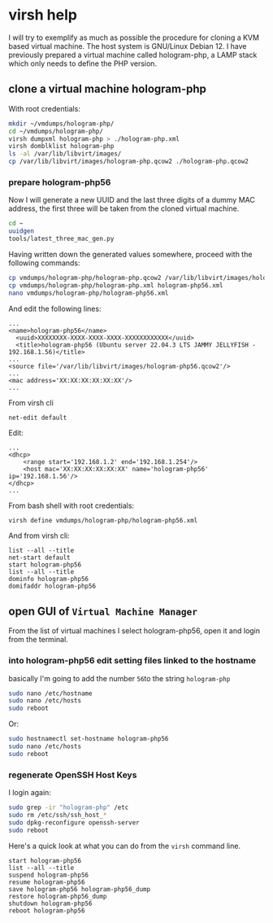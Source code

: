 # virsh help

I will try to exemplify as much as possible the procedure for cloning a KVM based virtual machine.
The host system is GNU/Linux Debian 12.
I have previously prepared a virtual machine called hologram-php, a LAMP stack which only needs to define the PHP version.

## clone a virtual machine hologram-php

With root credentials:

```bash
mkdir ~/vmdumps/hologram-php/
cd ~/vmdumps/hologram-php/
virsh dumpxml hologram-php > ./hologram-php.xml
virsh domblklist hologram-php
ls -al /var/lib/libvirt/images/
cp /var/lib/libvirt/images/hologram-php.qcow2 ./hologram-php.qcow2
```

### prepare hologram-php56

Now I will generate a new UUID and the last three digits of a dummy MAC address, the first three will be taken from the cloned virtual machine.

```bash
cd ~
uuidgen
tools/latest_three_mac_gen.py
```

Having written down the generated values somewhere, proceed with the following commands:

```bash
cp vmdumps/hologram-php/hologram-php.qcow2 /var/lib/libvirt/images/hologram-php56.qcow2
cp vmdumps/hologram-php/hologram-php.xml hologram-php56.xml
nano vmdumps/hologram-php/hologram-php56.xml
```

And edit the following lines:

```text
...
<name>hologram-php56</name>
  <uuid>XXXXXXXX-XXXX-XXXX-XXXX-XXXXXXXXXXXX</uuid>
  <title>hologram-php56 (Ubuntu server 22.04.3 LTS JAMMY JELLYFISH - 192.168.1.56)</title>
...
<source file='/var/lib/libvirt/images/hologram-php56.qcow2'/>
...
<mac address='XX:XX:XX:XX:XX:XX'/>
...
```

From virsh cli

```shell
net-edit default
```

Edit:

```text
...
<dhcp>
    <range start='192.168.1.2' end='192.168.1.254'/>
    <host mac='XX:XX:XX:XX:XX:XX' name='hologram-php56' ip='192.168.1.56'/>
</dhcp>
...
```

From bash shell with root credentials:

```bash
virsh define vmdumps/hologram-php/hologram-php56.xml
```

And from virsh cli:

```shell
list --all --title
net-start default
start hologram-php56
list --all --title
dominfo hologram-php56
domifaddr hologram-php56
```

## open GUI of `Virtual Machine Manager`

From the list of virtual machines I select hologram-php56, open it and login from the terminal.

### into hologram-php56 edit setting files linked to the hostname

basically I'm going to add the number `56`to the string `hologram-php`

```bash
sudo nano /etc/hostname
sudo nano /etc/hosts
sudo reboot
```

Or:

```bash
sudo hostnamectl set-hostname hologram-php56
sudo nano /etc/hosts
sudo reboot
```

### regenerate OpenSSH Host Keys

I login again:

```bash
sudo grep -ir "hologram-php" /etc
sudo rm /etc/ssh/ssh_host_*
sudo dpkg-reconfigure openssh-server
sudo reboot
```

Here's a quick look at what you can do from the `virsh` command line.

```shell
start hologram-php56
list --all --title
suspend hologram-php56
resume hologram-php56
save hologram-php56 hologram-php56_dump
restore hologram-php56_dump
shutdown hologram-php56
reboot hologram-php56
```
